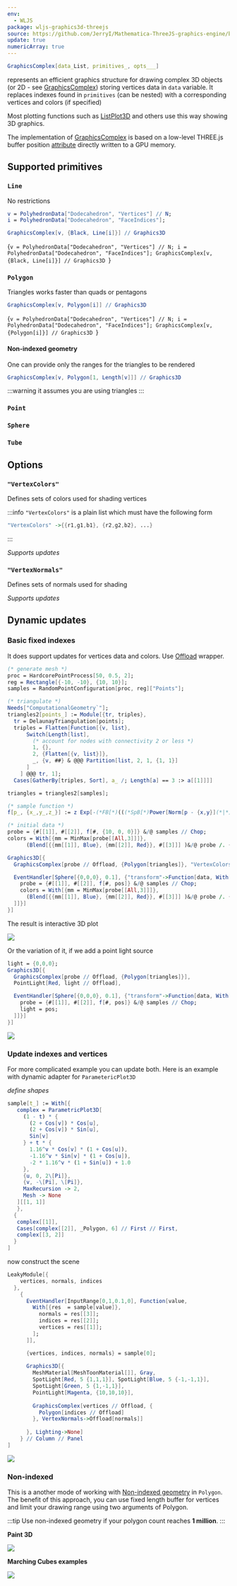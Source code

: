 ```yaml
---
env:
  - WLJS
package: wljs-graphics3d-threejs
source: https://github.com/JerryI/Mathematica-ThreeJS-graphics-engine/blob/dev/src/kernel.js
update: true
numericArray: true
---
```

```mathematica
GraphicsComplex[data_List, primitives_, opts___]
```

represents an efficient graphics structure for drawing complex 3D objects (or 2D - see [GraphicsComplex](frontend/Reference/Graphics/GraphicsComplex.md)) storing vertices data in `data` variable. It replaces indexes found in `primitives` (can be nested) with a corresponding vertices and colors (if specified)

Most plotting functions such as [ListPlot3D](frontend/Reference/Plotting%20Functions/ListPlot3D.md) and others use this way showing 3D graphics.

The implementation of [GraphicsComplex](frontend/Reference/Graphics3D/GraphicsComplex.md) is based on a low-level THREE.js buffer position [attribute](https://threejs.org/docs/#api/en/core/BufferAttribute) directly written to a GPU memory.

## Supported primitives
### `Line`
No restrictions

```mathematica
v = PolyhedronData["Dodecahedron", "Vertices"] // N;
i = PolyhedronData["Dodecahedron", "FaceIndices"];
```

```mathematica
GraphicsComplex[v, {Black, Line[i]}] // Graphics3D 
```

<Wl >{`v = PolyhedronData["Dodecahedron", "Vertices"] // N; i = PolyhedronData["Dodecahedron", "FaceIndices"]; GraphicsComplex[v, {Black, Line[i]}] // Graphics3D `}</Wl>


### `Polygon`
Triangles works faster than quads or pentagons

```mathematica
GraphicsComplex[v, Polygon[i]] // Graphics3D 
```

<Wl >{`v = PolyhedronData["Dodecahedron", "Vertices"] // N; i = PolyhedronData["Dodecahedron", "FaceIndices"]; GraphicsComplex[v, {Polygon[i]}] // Graphics3D `}</Wl>

#### Non-indexed geometry
One can provide only the ranges for the triangles to be rendered

```mathematica
GraphicsComplex[v, Polygon[1, Length[v]]] // Graphics3D 
```

:::warning
it assumes you are using triangles
:::

### `Point`

### `Sphere`

### `Tube`

## Options
### `"VertexColors"`
Defines sets of colors used for shading vertices

:::info
`"VertexColors"` is a plain list which must have the following form
```mathematica
"VertexColors" ->{{r1,g1,b1}, {r2,g2,b2}, ...}
```
:::

*Supports updates*

### `"VertexNormals"`
Defines sets of normals used for shading

*Supports updates*

## Dynamic updates

### Basic fixed indexes
It does support updates for vertices data and colors. Use [Offload](frontend/Reference/Interpreter/Offload.md) wrapper.


```mathematica title="cell 1"
(* generate mesh *)
proc = HardcorePointProcess[50, 0.5, 2];
reg = Rectangle[{-10, -10}, {10, 10}];
samples = RandomPointConfiguration[proc, reg]["Points"];

(* triangulate *)
Needs["ComputationalGeometry`"];
triangles2[points_] := Module[{tr, triples},
  tr = DelaunayTriangulation[points];
  triples = Flatten[Function[{v, list},
      Switch[Length[list],
        (* account for nodes with connectivity 2 or less *)
        1, {},
        2, {Flatten[{v, list}]}, 
        _, {v, ##} & @@@ Partition[list, 2, 1, {1, 1}]
      ]
    ] @@@ tr, 1];
  Cases[GatherBy[triples, Sort], a_ /; Length[a] == 3 :> a[[1]]]]

triangles = triangles2[samples];

(* sample function *)
f[p_, {x_,y_,z_}] := z Exp[-(*FB[*)(((*SpB[*)Power[Norm[p - {x,y}](*|*),(*|*)2](*]SpB*))(*,*)/(*,*)(2.))(*]FB*)]

(* initial data *)
probe = {#[[1]], #[[2]], f[#, {10, 0, 0}]} &/@ samples // Chop;
colors = With[{mm = MinMax[probe[[All,3]]]},
      (Blend[{{mm[[1]], Blue}, {mm[[2]], Red}}, #[[3]]] )&/@ probe /. {RGBColor -> List} // Chop];
```

```mathematica title="cell 2"
Graphics3D[{
  GraphicsComplex[probe // Offload, {Polygon[triangles]}, "VertexColors"->Offload[colors]],

  EventHandler[Sphere[{0,0,0}, 0.1], {"transform"->Function[data, With[{pos = data["position"]},
    probe = {#[[1]], #[[2]], f[#, pos]} &/@ samples // Chop;
    colors = With[{mm = MinMax[probe[[All,3]]]},
      (Blend[{{mm[[1]], Blue}, {mm[[2]], Red}}, #[[3]]] )&/@ probe /. {RGBColor -> List} // Chop];
  ]]}]
}]
```

The result is interactive 3D plot

![](../../../imgs/Gaussian3D-ezgif.com-optipng.png)

Or the variation of it, if we add a point light source

```mathematica
light = {0,0,0};
Graphics3D[{
  GraphicsComplex[probe // Offload, {Polygon[triangles]}],
  PointLight[Red, light // Offload],

  EventHandler[Sphere[{0,0,0}, 0.1], {"transform"->Function[data, With[{pos = data["position"]},
    probe = {#[[1]], #[[2]], f[#, pos]} &/@ samples // Chop;
    light = pos;
  ]]}]
}]
```

![](../../../imgs/Gauss3DLight-ezgif.com-optipng.png)

### Update indexes and vertices
For more complicated example you can update both. Here is an example with dynamic adapter for `ParametericPlot3D`

*define shapes*
```mathematica title="cell 1"
sample[t_] := With[{
   complex = ParametricPlot3D[
     (1 - t) * {
       (2 + Cos[v]) * Cos[u],
       (2 + Cos[v]) * Sin[u],
       Sin[v]
     } + t * {
       1.16^v * Cos[v] * (1 + Cos[u]),
       -1.16^v * Sin[v] * (1 + Cos[u]),
       -2 * 1.16^v * (1 + Sin[u]) + 1.0
     },
     {u, 0, 2\[Pi]},
     {v, -\[Pi], \[Pi]},
     MaxRecursion -> 2,
     Mesh -> None
   ][[1, 1]]
   },
  {
   complex[[1]],
   Cases[complex[[2]], _Polygon, 6] // First // First,
   complex[[3, 2]]
  }
]
```

now construct the scene

```mathematica
LeakyModule[{
    vertices, normals, indices
  },
    {
      EventHandler[InputRange[0,1,0.1,0], Function[value,
        With[{res  = sample[value]},
          normals = res[[3]];
          indices = res[[2]];
          vertices = res[[1]];
        ];
      ]],

      {vertices, indices, normals} = sample[0];
      
      Graphics3D[{
        MeshMaterial[MeshToonMaterial[]], Gray, 
        SpotLight[Red, 5 {1,1,1}], SpotLight[Blue, 5 {-1,-1,1}], 
        SpotLight[Green, 5 {1,-1,1}], 
        PointLight[Magenta, {10,10,10}],
        
        GraphicsComplex[vertices // Offload, {
          Polygon[indices // Offload]
        }, VertexNormals->Offload[normals]]
        
      }, Lighting->None]
    } // Column // Panel 
]
```

![](./../../../morph-ezgif.com-video-to-gif-converter.gif)

### Non-indexed
This is a another mode of working with [Non-indexed geometry](#Non-indexed%20geometry) in `Polygon`. The benefit of this approach, you can use fixed length buffer for vertices and limit your drawing range using two arguments of Polygon.

:::tip
Use non-indexed geometry if your polygon count reaches __1 million__.
:::

__Paint 3D__

![](./../../../paint3d-ezgif.com-video-to-gif-converter.gif)

__Marching Cubes examples__

![](./../../../balls-ezgif.com-video-to-gif-converter%201.gif)


